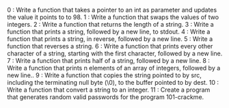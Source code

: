 0 : Write a function that takes a pointer to an int as parameter and updates the value it points to to 98.
1 : Write a function that swaps the values of two integers.
2 : Write a function that returns the length of a string.
3 : Write a function that prints a string, followed by a new line, to stdout.
4 : Write a function that prints a string, in reverse, followed by a new line.
5 : Write a function that reverses a string.
6 : Write a function that prints every other character of a string, starting with the first character, followed by a new line.
7 : Write a function that prints half of a string, followed by a new line. 
8 : Write a function that prints n elements of an array of integers, followed by a new line.. 
9 : Write a function that copies the string pointed to by src, including the terminating null byte (\0), to the buffer pointed to by dest.
10 : Write a function that convert a string to an integer.
11 : Create a program that generates random valid passwords for the program 101-crackme.

